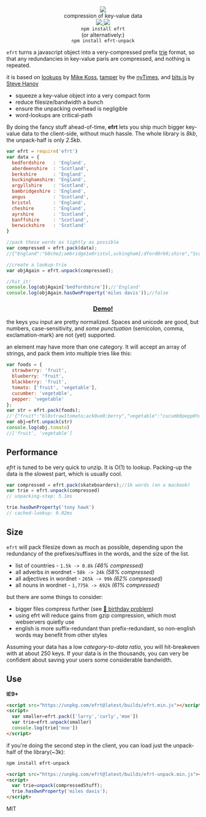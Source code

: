 <div align="center">
  <img src="https://cloud.githubusercontent.com/assets/399657/23590290/ede73772-01aa-11e7-8915-181ef21027bc.png" />
  <div>compression of key-value data</div>
  <a href="https://npmjs.org/package/efrt">
    <img src="https://img.shields.io/npm/v/efrt.svg?style=flat-square" />
  </a>
  <a href="https://nodejs.org/api/documentation.html#documentation_stability_index">
    <img src="https://img.shields.io/badge/stability-stable-green.svg?style=flat-square" />
  </a>
</div>

<div align="center">
  <code>npm install efrt</code>
  <br/>
  (or alternatively:)
  <br/>
  <code>npm install efrt-unpack</code>
</div>

`efrt` turns a javascript object into a very-compressed prefix [trie](https://en.wikipedia.org/wiki/Trie) format, so that any redundancies in key-value paris are compressed, and nothing is repeated.

it is based on 
[lookups](https://github.com/mckoss/lookups) by [Mike Koss](https://github.com/mckoss), 
[tamper](https://nytimes.github.io/tamper/) by the [nyTimes](https://github.com/NYTimes/), 
and 
[bits.js](http://stevehanov.ca/blog/index.php?id=120) by [Steve Hanov](https://twitter.com/smhanov)

 * squeeze a key-value object into a very compact form
 * reduce filesize/bandwidth a bunch
 * ensure the unpacking overhead is negligible
 * word-lookups are critical-path

By doing the fancy stuff ahead-of-time, **efrt** lets you ship much bigger key-value data to the client-side, without much hassle.
The whole library is *8kb*, the unpack-half is only *2.5kb*. 

```js
var efrt = require('efrt')
var data = {
  bedfordshire   : 'England',
  aberdeenshire  : 'Scotland',
  berkshire      : 'England',
  buckinghamshire: 'England',
  argyllshire    : 'Scotland',
  bambridgeshire : 'England',
  angus          : 'Scotland',
  bristol        : 'England',
  cheshire       : 'England',
  ayrshire       : 'Scotland',
  banffshire     : 'Scotland',
  berwickshire   : 'Scotland'
}

//pack these words as tightly as possible
var compressed = efrt.pack(data);
//{"England":"b0che2;ambridge1e0ristol,uckingham1;dford0rk0;shire","Scotland":"a1b0;anff1erwick1;berdeen0ngus,rgyll0yr0;shire"}

//create a lookup-trie
var objAgain = efrt.unpack(compressed);

//hit it!
console.log(objAgain['bedfordshire']);//'England'
console.log(objAgain.hasOwnProperty('miles davis'));//false
```

<h3 align="center">
  <a href="https://rawgit.com/nlp-compromise/efrt/master/demo/index.html">Demo!</a>
</h3>

the keys you input are pretty normalized. Spaces and unicode are good, but numbers, case-sensitivity, and *some punctuation* (semicolon, comma, exclamation-mark) are not (yet) supported.

an element may have more than one category. It will accept an array of strings, and pack them into multiple tries like this:
```js
var foods = {
  strawberry: 'fruit',
  blueberry: 'fruit',
  blackberry: 'fruit',
  tomato: ['fruit', 'vegetable'],
  cucumber: 'vegetable',
  pepper: 'vegetable'
};
var str = efrt.pack(foods);
//'{"fruit":"bl0straw1tomato;ack0ue0;berry","vegetable":"cucumb0pepp0tomato;er"}'
var obj=efrt.unpack(str)
console.log(obj.tomato)
//['fruit', 'vegetable']
```

## Performance
*efrt* is tuned to be very quick to unzip. It is O(1) to lookup. Packing-up the data is the slowest part, which is usually cool.
```js
var compressed = efrt.pack(skateboarders);//1k words (on a macbook)
var trie = efrt.unpack(compressed)
// unpacking-step: 5.1ms

trie.hasOwnProperty('tony hawk')
// cached-lookup: 0.02ms
```

## Size
`efrt` will pack filesize down as much as possible, depending upon the redundancy of the prefixes/suffixes in the words, and the size of the list.
* list of countries - `1.5k -> 0.8k` *(46% compressed)*
* all adverbs in wordnet - `58k -> 24k` *(58% compressed)*
* all adjectives in wordnet - `265k -> 99k` *(62% compressed)*
* all nouns in wordnet - `1,775k -> 692k` *(61% compressed)*

but there are some things to consider:
* bigger files compress further (see [🎈 birthday problem](https://en.wikipedia.org/wiki/Birthday_problem))
* using efrt will reduce gains from gzip compression, which most webservers quietly use
* english is more suffix-redundant than prefix-redundant, so non-english words may benefit from other styles

Assuming your data has a low _category-to-data ratio_, you will hit-breakeven with at about 250 keys. If your data is in the thousands, you can very be confident about saving your users some considerable bandwidth.

## Use
**IE9+**
```html
<script src="https://unpkg.com/efrt@latest/builds/efrt.min.js"></script>
<script>
  var smaller=efrt.pack(['larry','curly','moe'])
  var trie=efrt.unpack(smaller)
  console.log(trie['moe'])
</script>
```

if you're doing the second step in the client, you can load just the unpack-half of the library(~3k):
```bash
npm install efrt-unpack
```
```html
<script src="https://unpkg.com/efrt@latest/builds/efrt-unpack.min.js"></script>
<script>
  var trie=unpack(compressedStuff);
  trie.hasOwnProperty('miles davis');
</script>
```

MIT

